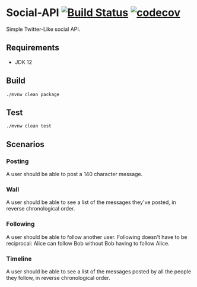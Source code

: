 # Social-API [![Build Status](https://travis-ci.com/jkarkoszka/social-api.svg?branch=master)](https://travis-ci.com/jkarkoszka/social-api) [![codecov](https://codecov.io/gh/jkarkoszka/social-api/branch/master/graph/badge.svg)](https://codecov.io/gh/jkarkoszka/social-api)

Simple Twitter-Like social API.

## Requirements
- JDK 12

## Build 

    ./mvnw clean package
## Test

    ./mvnw clean test

## Scenarios

### Posting

A user should be able to post a 140 character message.

### Wall

A user should be able to see a list of the messages they've posted, in reverse chronological order.

### Following

A user should be able to follow another user. Following doesn't have to be reciprocal: Alice can follow Bob without Bob having to follow Alice.

### Timeline

A user should be able to see a list of the messages posted by all the people they follow, in reverse chronological order.
